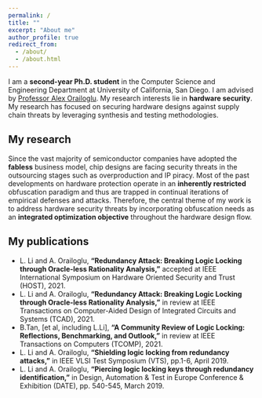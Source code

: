 ```yaml
---
permalink: /
title: ""
excerpt: "About me"
author_profile: true
redirect_from: 
  - /about/
  - /about.html
---
```



I am a **second-year Ph.D. student** in the Computer Science and Engineering Department at University of California, San Diego. I am advised by [Professor Alex Orailoglu](https://cseweb.ucsd.edu/~alex/). My research interests lie in **hardware security**. My research has focused on securing hardware designs against supply chain threats by leveraging synthesis and testing methodologies.

## My research
Since the vast majority of semiconductor companies have adopted the **fabless** business model, chip designs are facing security threats in the outsourcing stages such as overproduction and IP piracy.
Most of the past developments on hardware protection operate in an **inherently restricted** obfuscation paradigm and thus are trapped in continual iterations of empirical defenses and attacks.
Therefore, the central theme of my work is to address hardware security threats by incorporating obfuscation needs as an **integrated optimization objective** throughout the hardware design flow.


## My publications

* L. Li and A. Orailoglu, **“Redundancy Attack: Breaking Logic Locking through Oracle-less Rationality Analysis,”**
accepted at IEEE International Symposium on Hardware Oriented Security and Trust (HOST), 2021.
* L. Li and A. Orailoglu, **“Redundancy Attack: Breaking Logic Locking through Oracle-less Rationality Analysis,”**
in review at IEEE Transactions on Computer-Aided Design of Integrated Circuits and Systems (TCAD), 2021.
* B.Tan, [et al, including L.Li], **“A Community Review of Logic Locking: Reflections, Benchmarking, and Outlook,”**
in review at IEEE Transactions on Computers (TCOMP), 2021.
* L. Li and A. Orailoglu, **“Shielding logic locking from redundancy attacks,”**
in IEEE VLSI Test Symposium (VTS), pp.1-6, April 2019.
* L. Li and A. Orailoglu, **“Piercing logic locking keys through redundancy identification,”**
in Design, Automation & Test in Europe Conference & Exhibition (DATE), pp. 540-545, March 2019.